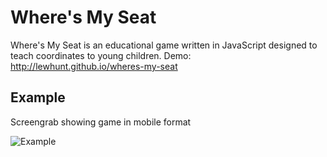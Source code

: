 # Where's My Seat
Where's My Seat is an educational game written in JavaScript designed to teach coordinates to young children.
Demo: http://lewhunt.github.io/wheres-my-seat

## Example
Screengrab showing game in mobile format

![Example](images/wheres-my-seat-grab.gif)
